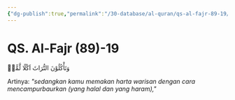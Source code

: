 ```yaml
---
{"dg-publish":true,"permalink":"/30-database/al-quran/qs-al-fajr-89-19/"}
---
```



# QS. Al-Fajr (89)-19
وَتَأْكُلُوْنَ التُّرَاثَ اَكْلًا لَّمًّاۙ

Artinya: *"sedangkan kamu memakan harta warisan dengan cara mencampurbaurkan (yang halal dan yang haram),"*
